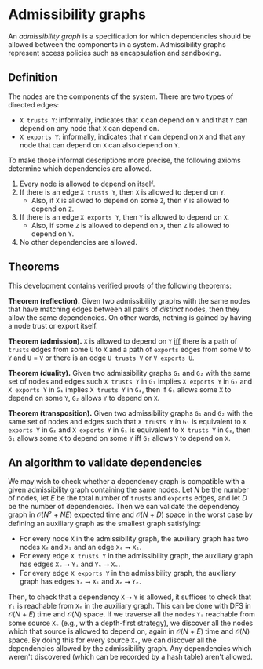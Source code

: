 # Admissibility graphs

An *admissibility graph* is a specification for which dependencies should be allowed between the components in a system. Admissibility graphs represent access policies such as encapsulation and sandboxing.

## Definition

The nodes are the components of the system. There are two types of directed edges:

- `X trusts Y`: informally, indicates that `X` can depend on `Y` and that `Y` can depend on any node that `X` can depend on.
- `X exports Y`: informally, indicates that `Y` can depend on `X` and that any node that can depend on `X` can also depend on `Y`.

To make those informal descriptions more precise, the following axioms determine which dependencies are allowed.

1. Every node is allowed to depend on itself.
2. If there is an edge `X trusts Y`, then `X` is allowed to depend on `Y`.
   - Also, if `X` is allowed to depend on some `Z`, then `Y` is allowed to depend on `Z`.
3. If there is an edge `X exports Y`, then `Y` is allowed to depend on `X`.
   - Also, if some `Z` is allowed to depend on `X`, then `Z` is allowed to depend on `Y`.
4. No other dependencies are allowed.

## Theorems

This development contains verified proofs of the following theorems:

**Theorem (reflection).** Given two admissibility graphs with the same nodes that have matching edges between all pairs of *distinct* nodes, then they allow the same dependencies. On other words, nothing is gained by having a node trust or export itself.

**Theorem (admission).** `X` is allowed to depend on `Y` [iff](https://en.wikipedia.org/wiki/If_and_only_if) there is a path of `trusts` edges from some `U` to `X` and a path of `exports` edges from some `V` to `Y` and `U` = `V` or there is an edge `U trusts V` or `V exports U`.

**Theorem (duality).** Given two admissibility graphs `G₁` and `G₂` with the same set of nodes and edges such `X trusts Y` in `G₁` implies `X exports Y` in `G₂` and `X exports Y` in `G₁` implies `X trusts Y` in `G₂`, then if `G₁` allows some `X` to depend on some `Y`, `G₂` allows `Y` to depend on `X`.

**Theorem (transposition).** Given two admissibility graphs `G₁` and `G₂` with the same set of nodes and edges such that `X trusts Y` in `G₁` is equivalent to `X exports Y` in `G₂` and `X exports Y` in `G₁` is equivalent to `X trusts Y` in `G₂`, then `G₁` allows some `X` to depend on some `Y` iff `G₂` allows `Y` to depend on `X`.

## An algorithm to validate dependencies

We may wish to check whether a dependency graph is compatible with a given admissibility graph containing the same nodes. Let *N* be the number of nodes, let *E* be the total number of `trusts` and `exports` edges, and let *D* be the number of dependencies. Then we can validate the dependency graph in 𝒪(*N*² + *NE*) expected time and 𝒪(*N* + *D*) space in the worst case by defining an auxiliary graph as the smallest graph satisfying:

- For every node `X` in the admissibility graph, the auxiliary graph has two nodes `Xₑ` and `Xᵢ` and an edge `Xₑ` ⭢ `Xᵢ`.
- For every edge `X trusts Y` in the admissibility graph, the auxiliary graph has edges `Xₑ` ⭢ `Yᵢ` and `Yₑ` ⭢ `Xₑ`.
- For every edge `X exports Y` in the admissibility graph, the auxiliary graph has edges `Yₑ` ⭢ `Xᵢ` and `Xₑ` ⭢ `Yₑ`.

Then, to check that a dependency `X` ⭢ `Y` is allowed, it suffices to check that `Yᵢ` is reachable from `Xₑ` in the auxiliary graph. This can be done with DFS in 𝒪(*N* + *E*) time and 𝒪(*N*) space. If we traverse all the nodes `Yᵢ` reachable from some source `Xₑ` (e.g., with a depth-first strategy), we discover all the nodes which that source is allowed to depend on, again in 𝒪(*N* + *E*) time and 𝒪(*N*) space. By doing this for every source `Xₑ`, we can discover all the dependencies allowed by the admissibility graph. Any dependencies which weren't discovered (which can be recorded by a hash table) aren't allowed.
